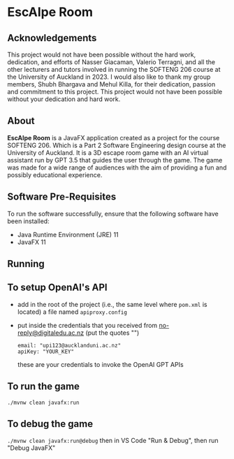 # EscAIpe Room

## Acknowledgements

This project would not have been possible without the hard work, dedication,
and efforts of Nasser Giacaman, Valerio Terragni, and all the other lecturers
and tutors involved in running the SOFTENG 206 course at the University of Auckland in 2023.
I would also like to thank my group members, Shubh Bhargava and Mehul Killa, for their dedication,
passion and commitment to this project. This project would not have been possible without your
dedication and hard work.

## About

**EscAIpe Room** is a JavaFX application created as a project for the course SOFTENG 206.
Which is a Part 2 Software Engineering design course at the University of Auckland. It is a 3D
escape room game with an AI virtual assistant run by GPT 3.5 that guides the user through the game.
The game was made for a wide range of audiences with the aim of providing a fun and possibly educational
experience.

## Software Pre-Requisites

To run the software successfully, ensure that the following software have been
installed:

- Java Runtime Environment (JRE) 11
- JavaFX 11

## Running

## To setup OpenAI's API

- add in the root of the project (i.e., the same level where `pom.xml` is located) a file named `apiproxy.config`
- put inside the credentials that you received from no-reply@digitaledu.ac.nz (put the quotes "")

  ```
  email: "upi123@aucklanduni.ac.nz"
  apiKey: "YOUR_KEY"
  ```

  these are your credentials to invoke the OpenAI GPT APIs

## To run the game

`./mvnw clean javafx:run`

## To debug the game

`./mvnw clean javafx:run@debug` then in VS Code "Run & Debug", then run "Debug JavaFX"

